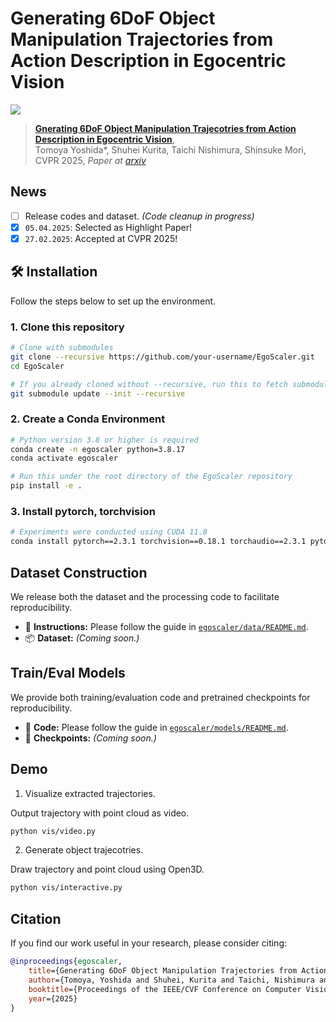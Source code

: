 # Generating 6DoF Object Manipulation Trajectories from Action Description in Egocentric Vision

![](assets/teaser.gif)

> [**Gnerating 6DoF Object Manipulation Trajecotries from Action Description in Egocentric Vision**](https://biscue5.github.io/egoscaler-project-page/),  
> Tomoya Yoshida\*, Shuhei Kurita, Taichi Nishimura, Shinsuke Mori, 
> CVPR 2025,
> *Paper at [arxiv]()*  

## News
- [ ] Release codes and dataset. *(Code cleanup in progress)*
- [x] `05.04.2025`: Selected as Highlight Paper!
- [x] `27.02.2025`: Accepted at CVPR 2025!

## 🛠️ Installation

Follow the steps below to set up the environment.

### 1. Clone this repository
```bash
# Clone with submodules
git clone --recursive https://github.com/your-username/EgoScaler.git
cd EgoScaler

# If you already cloned without --recursive, run this to fetch submodules
git submodule update --init --recursive
```

### 2. Create a Conda Environment

```bash
# Python version 3.8 or higher is required
conda create -n egoscaler python=3.8.17
conda activate egoscaler

# Run this under the root directory of the EgoScaler repository
pip install -e .
```

### 3. Install pytorch, torchvision
```bash
# Experiments were conducted using CUDA 11.8
conda install pytorch==2.3.1 torchvision==0.18.1 torchaudio==2.3.1 pytorch-cuda=11.8 -c pytorch -c nvidia
```

## Dataset Construction

We release both the dataset and the processing code to facilitate reproducibility.

- 📄 **Instructions:** Please follow the guide in [`egoscaler/data/README.md`](./egoscaler/data/README.md).
- 📦 **Dataset:** *(Coming soon.)*

## Train/Eval Models

We provide both training/evaluation code and pretrained checkpoints for reproducibility.

- 🧠 **Code:** Please follow the guide in [`egoscaler/models/README.md`](./egoscaler/models/README.md).
- 📍 **Checkpoints:** *(Coming soon.)*

## Demo
1. Visualize extracted trajectories.

Output trajectory with point cloud as video.

```bash
python vis/video.py
```
2. Generate object trajecotries.

Draw trajectory and point cloud using Open3D.

```bash
python vis/interactive.py
```

## Citation
If you find our work useful in your research, please consider citing:
```bibtex
@inproceedings{egoscaler,
    title={Generating 6DoF Object Manipulation Trajectories from Action Description in Egocentric Vision},
    author={Tomoya, Yoshida and Shuhei, Kurita and Taichi, Nishimura and Shinsuke, Mori},
    booktitle={Proceedings of the IEEE/CVF Conference on Computer Vision and Pattern Recognition (CVPR)},
    year={2025}
}
```